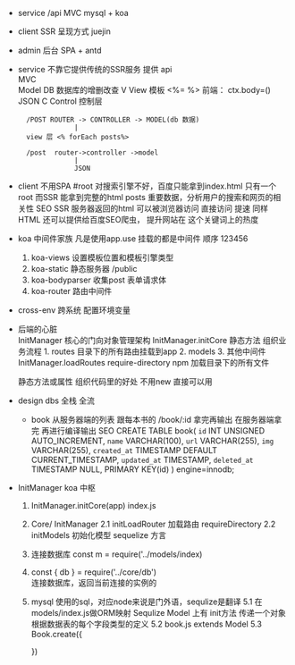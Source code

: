- service  /api 
    MVC   mysql +  koa 

- client  SSR   呈现方式
    juejin 

- admin   后台    SPA  +  antd

- service
    不靠它提供传统的SSR服务 
    提供  api  
    MVC  
        Model   DB 数据库的增删改查
        V   View   模板  <%= %>    前端： ctx.body=() JSON
        C   Control  控制层
    
        /POST ROUTER -> CONTROLLER -> MODEL(db 数据)
                    |
        view 层 <% forEach posts%> 

        /post  router->controller ->model
                    |
                    JSON
                
- client
    不用SPA  #root 对搜索引擎不好，百度只能拿到index.html 只有一个root
    而SSR 能拿到完整的html  posts 重要数据，分析用户的搜索和网页的相关性
    SEO   SSR 服务器返回的html 可以被浏览器访问  直接访问  提速
    同样 HTML 还可以提供给百度SEO爬虫， 提升网站在 这个关键词上的热度

- koa 中间件家族
    凡是使用app.use 挂载的都是中间件
    顺序  123456
    1. koa-views  设置模板位置和模板引擎类型
    2. koa-static  静态服务器 /public
    3. koa-bodyparser 收集post 表单请求体
    4. koa-router  路由中间件

- cross-env 跨系统  配置环境变量
- 后端的心脏   
    InitManager 核心的门向对象管理架构
    InitManager.initCore  静态方法 组织业务流程
        1. routes 目录下的所有路由挂载到app
        2. models
        3. 其他中间件
    InitManager.loadRoutes
        require-directory npm 加载目录下的所有文件

    静态方法或属性  组织代码里的好处  不用new 直接可以用

- design dbs
    全栈  全流
    - book
        从服务器端的列表 跟每本书的 /book/:id 拿完再输出
        在服务器端拿完  再进行编译输出  SEO
        CREATE TABLE book(
            `id` INT UNSIGNED AUTO_INCREMENT,
            `name` VARCHAR(100),
            `url` VARCHAR(255),
            `img` VARCHAR(255),
            `created_at` TIMESTAMP DEFAULT CURRENT_TIMESTAMP,
            `updated_at` TIMESTAMP,
            `deleted_at` TIMESTAMP NULL,
            PRIMARY KEY(id)
        ) engine=innodb;

- InitManager koa 中枢
    1. InitManager.initCore(app) index.js
    2. Core/
        InitManager
        2.1 initLoadRouter 加载路由
            requireDirectory
        2.2 initModels 初始化模型
        sequelize 方言
    3. 连接数据库
        const m = require('../models/index)
    4. const { db } = require('../core/db')  
        连接数据库，返回当前连接的实例的
    5. mysql 使用的sql，对应node来说是门外语，sequlize是翻译
        5.1 在models/index.js做ORM映射
            Sequlize Model 上有 init方法 传递一个对象 根据数据表的每个字段类型的定义
        5.2 book.js
            extends Model
        5.3 Book.create({
            
        })
